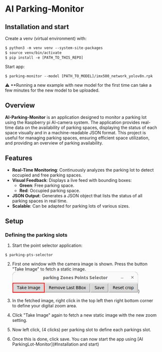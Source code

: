 # AI Parking-Monitor


## Installation and start
Create a venv (virtual environment) with:
```
$ python3 -m venv venv --system-site-packages
$ source venv/bin/activate
$ pip install -e [PATH_TO_THIS_REPO]
```

Start app:
```
$ parking-monitor --model [PATH_TO_MODEL]/imx500_network_yolov8n.rpk
```
:warning: **Running a new example with new model for the first time can take a few minutes for the new model to be uploaded.

## Overview

**AI-Parking-Monitor** is an application designed to monitor a parking lot using the Raspberry pi AI-camera system. The application provides real-time data on the availability of parking spaces, displaying the status of each space visually and in a machine-readable JSON format. This project is useful for managing parking spaces, ensuring efficient space utilization, and providing an overview of parking availability.

## Features

- **Real-Time Monitoring**: Continuously analyzes the parking lot to detect occupied and free parking spaces.
- **Visual Feedback**: Displays a live feed with bounding boxes:
  - **Green**: Free parking space.
  - **Red**: Occupied parking space.
- **JSON Output**: Generates a JSON object that lists the status of all parking spaces in real time.
- **Scalable**: Can be adapted for parking lots of various sizes.

## Setup

### Defining the parking slots


1. Start the point selector application:
```
$ parking-pts-selector
```

2. First one window with the camera image is shown. Press the button "Take Image" to fetch a static image.
![Parking slot point selector](docs/take_image.jpg))


3. In the fetched image, right click in the top left then right bottom corner to define your digital zoom area.
4. Click "Take Image" again to fetch a new static image with the new zoom setting.
5. Now left click, (4 clicks) per parking slot to define each parkings slot.
6. Once this is done, click save. You can now start the app using [AI ParkingLot-Monitor](#Installation and start)